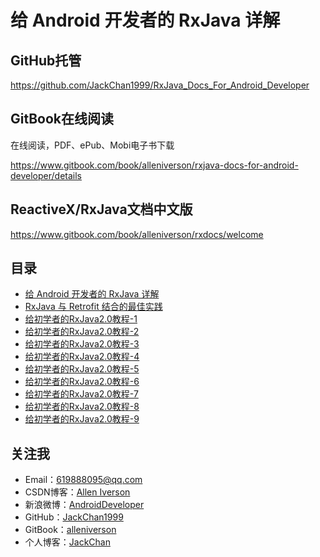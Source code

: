 # 给 Android 开发者的 RxJava 详解

## GitHub托管

https://github.com/JackChan1999/RxJava_Docs_For_Android_Developer

## GitBook在线阅读

在线阅读，PDF、ePub、Mobi电子书下载

https://www.gitbook.com/book/alleniverson/rxjava-docs-for-android-developer/details

## ReactiveX/RxJava文档中文版

https://www.gitbook.com/book/alleniverson/rxdocs/welcome

## 目录

* [给 Android 开发者的 RxJava 详解](RxJava1.0/给Android开发者的RxJava详解.md)
* [RxJava 与 Retrofit 结合的最佳实践](RxJava1.0/RxJava与Retrofit结合的最佳实践.md)
* [给初学者的RxJava2.0教程-1](RxJava2.0/给初学者的RxJava2.0教程-1.md)
* [给初学者的RxJava2.0教程-2](RxJava2.0/给初学者的RxJava2.0教程-2.md)
* [给初学者的RxJava2.0教程-3](RxJava2.0/给初学者的RxJava2.0教程-3.md)
* [给初学者的RxJava2.0教程-4](RxJava2.0/给初学者的RxJava2.0教程-4.md)
* [给初学者的RxJava2.0教程-5](RxJava2.0/给初学者的RxJava2.0教程-5.md)
* [给初学者的RxJava2.0教程-6](RxJava2.0/给初学者的RxJava2.0教程-6.md)
* [给初学者的RxJava2.0教程-7](RxJava2.0/给初学者的RxJava2.0教程-7.md)
* [给初学者的RxJava2.0教程-8](RxJava2.0/给初学者的RxJava2.0教程-8.md)
* [给初学者的RxJava2.0教程-9](RxJava2.0/给初学者的RxJava2.0教程-9.md)

## 关注我

- Email：<619888095@qq.com>
- CSDN博客：[Allen Iverson](http://blog.csdn.net/axi295309066)
- 新浪微博：[AndroidDeveloper](http://weibo.com/u/1848214604?topnav=1&wvr=6&topsug=1&is_all=1)
- GitHub：[JackChan1999](https://github.com/JackChan1999)
- GitBook：[alleniverson](https://www.gitbook.com/@alleniverson)
- 个人博客：[JackChan](https://jackchan1999.github.io/)